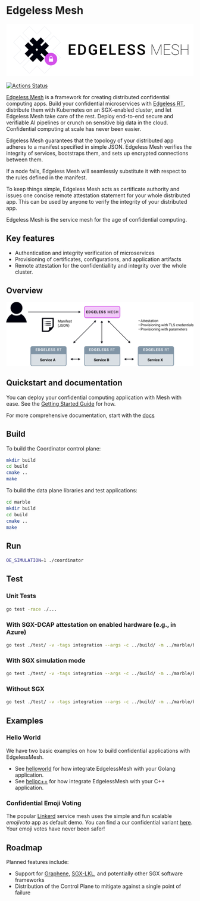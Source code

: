 # Edgeless Mesh


![logo](docs/assets/logo_text.png)

[![Actions Status](https://github.com/edgelesssys/coordinator/workflows/Unit%20Tests/badge.svg)](https://github.com/edgelesssys/coordinator/actions)

[Edgeless Mesh](https://www.edgeless.systems/) is a framework for creating distributed confidential computing apps. Build your confidential microservices with [Edgeless RT](https://github.com/edgelesssys/edgelessrt), distribute them with Kubernetes on an SGX-enabled cluster, and let Edgeless Mesh take care of the rest. Deploy end-to-end secure and verifiable AI pipelines or crunch on sensitive big data in the cloud. Confidential computing at scale has never been easier. 

Edgeless Mesh guarantees that the topology of your distributed app adheres to a manifest specified in simple JSON. Edgeless Mesh verifies the integrity of services, bootstraps them, and sets up encrypted connections between them.

If a node fails, Edgeless Mesh will seamlessly substitute it with respect to the rules defined in the manifest.  

To keep things simple, Edgeless Mesh acts as certificate authority and issues one concise remote attestation statement for your whole distributed app. This can be used by anyone to verify the integrity of your distributed app. 

Edgeless Mesh is the service mesh for the age of confidential computing.

## Key features

* Authentication and integrity verification of microservices
* Provisioning of certificates, configurations, and application artifacts
* Remote attestation for the confidentiallity and integrity over the whole cluster.

## Overview

![overview](docs/assets/overview.svg)

## Quickstart and documentation

You can deploy your confidential computing application with Mesh with ease. See the [Getting Started Guide](TODO) for how.

For more comprehensive documentation, start with the [docs](TODO)

## Build

To build the Coordinator control plane:

```bash
mkdir build
cd build
cmake ..
make
```

To build the data plane libraries and test applications:

```bash
cd marble
mkdir build
cd build
cmake ..
make
```

## Run

```bash
OE_SIMULATION=1 ./coordinator
```

## Test

### Unit Tests

```bash
go test -race ./...
```

### With SGX-DCAP attestation on enabled hardware (e.g., in Azure)

```bash
go test ./test/ -v -tags integration --args -c ../build/ -m ../marble/build/
```

### With SGX simulation mode

```bash
go test ./test/ -v -tags integration --args -c ../build/ -m ../marble/build/ -s
```

### Without SGX

```bash
go test ./test/ -v -tags integration --args -c ../build/ -m ../marble/build/ -s -noenclave
```

## Examples

### Hello World

We have two basic examples on how to build confidential applications with EdgelessMesh.

* See [helloworld](../samples/helloworld/README.md) for how integrate EdgelessMesh with your Golang application.
* See [helloc++](../samples/helloc++/README.md) for how integrate EdgelessMesh with your C++ application.

### Confidential Emoji Voting

The popular [Linkerd](https://linkerd.io) service mesh uses the simple and fun scalable *emojivoto* app as default demo. You can find a our confidential variant [here](https://github.com/edgelesssys/emojivoto). Your emoji votes have never been safer!

## Roadmap

Planned features include:

* Support for [Graphene](https://github.com/oscarlab/graphene), [SGX-LKL](https://github.com/lsds/sgx-lkl), and potentially other SGX software frameworks
* Distribution of the Control Plane to mitigate against a single point of failure

